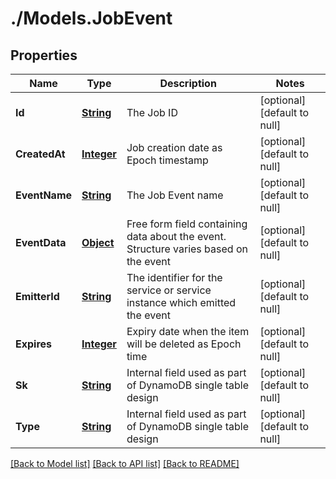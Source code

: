 # ./Models.JobEvent
## Properties

Name | Type | Description | Notes
------------ | ------------- | ------------- | -------------
**Id** | [**String**](string.md) | The Job ID | [optional] [default to null]
**CreatedAt** | [**Integer**](integer.md) | Job creation date as Epoch timestamp | [optional] [default to null]
**EventName** | [**String**](string.md) | The Job Event name | [optional] [default to null]
**EventData** | [**Object**](.md) | Free form field containing data about the event. Structure varies based on the event | [optional] [default to null]
**EmitterId** | [**String**](string.md) | The identifier for the service or service instance which emitted the event | [optional] [default to null]
**Expires** | [**Integer**](integer.md) | Expiry date when the item will be deleted as Epoch time | [optional] [default to null]
**Sk** | [**String**](string.md) | Internal field used as part of DynamoDB single table design | [optional] [default to null]
**Type** | [**String**](string.md) | Internal field used as part of DynamoDB single table design | [optional] [default to null]

[[Back to Model list]](../README.md#documentation-for-models) [[Back to API list]](../README.md#documentation-for-api-endpoints) [[Back to README]](../README.md)

